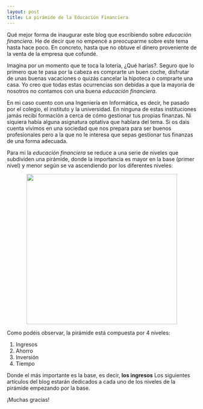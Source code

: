```yaml
---
layout: post
title: La pirámide de la Educación Financiera
---
```


Qué mejor forma de inaugurar este blog que escribiendo sobre *educación financiera*. He de decir que no empencé a preocuparme sobre este tema hasta hace poco. En concreto, hasta que no obtuve el dinero proveniente de la venta de la empresa que cofundé.

Imagina por un momento que te toca la lotería, ¿Qué harías?. Seguro que lo primero que te pasa por la cabeza es comprarte un buen coche, disfrutar de unas buenas vacaciones o quizás cancelar la hipoteca o comprarte una casa. Yo creo que todas estas ocurrencias son debidas a que la mayoría de nosotros no contamos con una buena *educación financiera*.

En mi caso cuento con una Ingeniería en Informática, es decir, he pasado por el colegio, el instituto y la universidad. En ninguna de estas instituciones jamás recibí formación a cerca de cómo gestionar tus propias finanzas. Ni siquiera había alguna asignatura optativa que hablara del tema. Si os dais cuenta vivimos en una sociedad que nos prepara para ser buenos profesionales pero a la que no le interesa que sepas gestionar tus finanzas de una forma adecuada.

Para mi la *educación financiera* se reduce a una serie de niveles que subdividen una pirámide, donde la importancia es mayor en la base (primer nivel) y menor según se va ascendiendo por los diferentes niveles:

<p align="center">
<img src="{{ site.baseurl }}/images/piramide-financiera.png" style="width: 400px; height: 400px;"/>
</p>

Como podéis observar, la pirámide está compuesta por 4 niveles:

1. Ingresos
2. Ahorro
3. Inversión
4. Tiempo

Donde el más importante es la base, es decir, __los ingresos__
Los siguientes artículos del blog estarán dedicados a cada uno de los niveles de la pirámide empezando por la base.

¡Muchas gracias!

